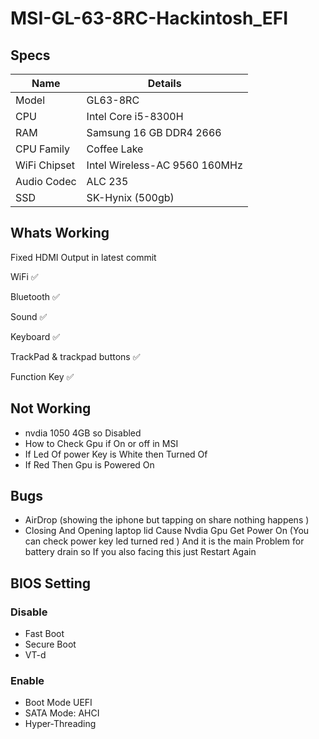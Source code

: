 # MSI-GL-63-8RC-Hackintosh_EFI

## Specs




| Name             | Details                                                                |
| ----------------- | ------------------------------------------------------------------ |
|Model|GL63-8RC|
| CPU | Intel Core i5-8300H   |
|RAM  | Samsung 16 GB DDR4 2666 |
| CPU Family |  Coffee Lake  |
| WiFi Chipset |Intel Wireless-AC 9560 160MHz  |
| Audio Codec |  ALC 235  |
| SSD |  SK-Hynix  (500gb) |

##  Whats Working 
Fixed HDMI Output in latest commit

WiFi      ✅

Bluetooth ✅

Sound    ✅

Keyboard ✅

TrackPad  & trackpad buttons ✅

Function Key ✅


##  Not Working
* nvdia 1050 4GB  so Disabled
* How to Check Gpu if On or off  in MSI
* If Led Of power Key is White then Turned Of
* If Red Then Gpu is Powered On

## Bugs
- AirDrop  (showing the iphone but tapping on share nothing happens )
- Closing And Opening  laptop lid  Cause Nvdia Gpu Get Power On (You can check power key led turned red ) And it is the main Problem for battery drain so If you also facing this just Restart Again

## BIOS Setting 
### Disable 
- Fast Boot
- Secure Boot
- VT-d
### Enable
- Boot Mode UEFI
- SATA Mode: AHCI
- Hyper-Threading